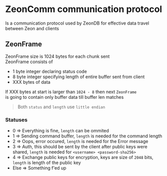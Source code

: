 # ZeonComm communication protocol
Is a communication protocol used by ZeonDB for effective data travel between Zeon and clients

## ZeonFrame
ZeonFrame size is 1024 bytes for each chunk sent<br>
ZeonFrame consists of 

* 1 byte integer declaring status code
* 8 byte integer specifying length of entire buffer sent from client
* XXX bytes of data

If XXX bytes at start is larger than `1024 - 8` then next `ZeonFrame`<br>
is going to contain only buffer data till buffer len matches

> Both `status` and `length` use `little endian`

### Statuses

* 0 => Everything is fine, `length` can be ommited
* 1 => Sending command buffer, `length` is needed for the command length
* 2 => Oops, error occured, `length` is needed for the Error message
* 3 => Auth, this should be sent by the client after public keys were shared, `length` is needed for `<username> <password-sha256>`
* 4 => Exchange public keys for encryption, keys are size of `2048` bits, `length` is length of the public key
* Else => Something f'ed up
